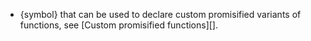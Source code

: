 <!-- YAML
added: v8.0.0
-->

* {symbol} that can be used to declare custom promisified variants of functions,
see [Custom promisified functions][].

